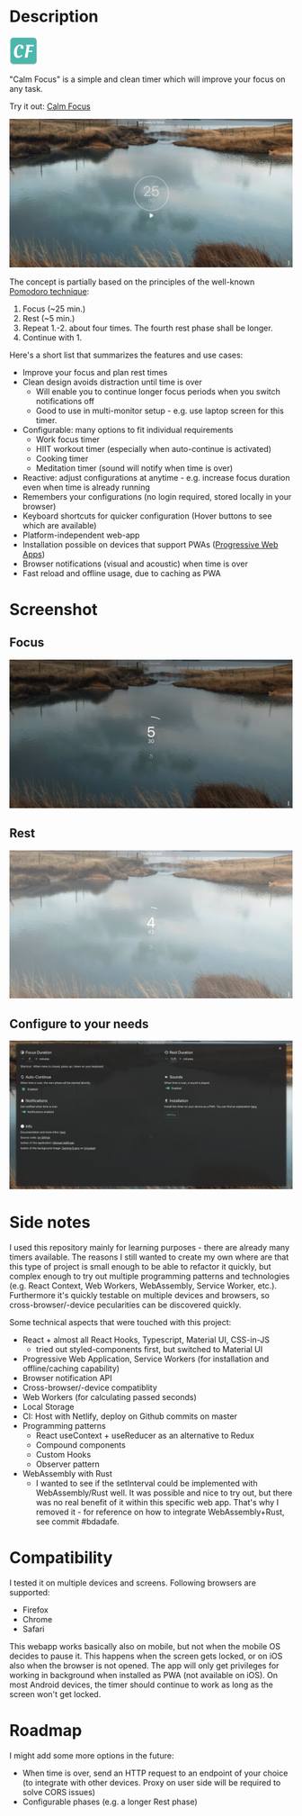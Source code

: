 # Description

![Demo picture](docs/icon-50x50.png)

"Calm Focus" is a simple and clean timer which will improve your focus on any task.

Try it out: [Calm Focus](https://ecstatic-noether-623282.netlify.app/)

![Demo picture](docs/demo-initial-v3.png)

The concept is partially based on the principles of the well-known [Pomodoro technique](https://en.wikipedia.org/wiki/Pomodoro_Technique):

1. Focus (~25 min.)
2. Rest (~5 min.)
3. Repeat 1.-2. about four times. The fourth rest phase shall be longer.
4. Continue with 1.

Here's a short list that summarizes the features and use cases:

- Improve your focus and plan rest times
- Clean design avoids distraction until time is over
  - Will enable you to continue longer focus periods when you switch notifications off
  - Good to use in multi-monitor setup - e.g. use laptop screen for this timer.
- Configurable: many options to fit individual requirements
  - Work focus timer
  - HIIT workout timer (especially when auto-continue is activated)
  - Cooking timer
  - Meditation timer (sound will notify when time is over)
- Reactive: adjust configurations at anytime - e.g. increase focus duration even when time is already running
- Remembers your configurations (no login required, stored locally in your browser)
- Keyboard shortcuts for quicker configuration (Hover buttons to see which are available)
- Platform-independent web-app
- Installation possible on devices that support PWAs ([Progressive Web Apps](https://en.wikipedia.org/wiki/Progressive_web_application"))
- Browser notifications (visual and acoustic) when time is over
- Fast reload and offline usage, due to caching as PWA

# Screenshot

## Focus

![Demo picture](docs/demo-focus-v3.png)

## Rest

![Demo picture](docs/demo-rest-v3.png)

## Configure to your needs

![Demo picture](docs/demo-menu-v3.png)

# Side notes

I used this repository mainly for learning purposes - there are already many timers available. The reasons I still wanted to create my own where are that this type of project is small enough to be able to refactor it quickly, but complex enough to try out multiple programming patterns and technologies (e.g. React Context, Web Workers, WebAssembly, Service Worker, etc.). Furthermore it's quickly testable on multiple devices and browsers, so cross-browser/-device pecularities can be discovered quickly.

Some technical aspects that were touched with this project:

- React + almost all React Hooks, Typescript, Material UI, CSS-in-JS
  - tried out styled-components first, but switched to Material UI
- Progressive Web Application, Service Workers (for installation and offline/caching capability)
- Browser notification API
- Cross-browser/-device compatiblity
- Web Workers (for calculating passed seconds)
- Local Storage
- CI: Host with Netlify, deploy on Github commits on master
- Programming patterns
  - React useContext + useReducer as an alternative to Redux
  - Compound components
  - Custom Hooks
  - Observer pattern
- WebAssembly with Rust
  - I wanted to see if the setInterval could be implemented with WebAssembly/Rust well. It was possible and nice to try out, but there was no real benefit of it within this specific web app. That's why I removed it - for reference on how to integrate WebAssembly+Rust, see commit #bdadafe.

# Compatibility

I tested it on multiple devices and screens. Following browsers are supported:

- Firefox
- Chrome
- Safari

This webapp works basically also on mobile, but not when the mobile OS decides to pause it. This happens when the screen gets locked, or on iOS also when the browser is not opened. The app will only get privileges for working in background when installed as PWA (not available on iOS).
On most Android devices, the timer should continue to work as long as the screen won't get locked.

# Roadmap

I might add some more options in the future:

- When time is over, send an HTTP request to an endpoint of your choice (to integrate with other devices. Proxy on user side will be required to solve CORS issues)
- Configurable phases (e.g. a longer Rest phase)
